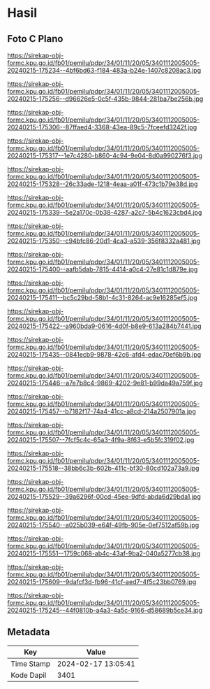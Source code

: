 # Hasil

## Foto C Plano

https://sirekap-obj-formc.kpu.go.id/fb01/pemilu/pdpr/34/01/11/20/05/3401112005005-20240215-175234--4bf6bd63-f184-483a-b24e-1407c8208ac3.jpg

https://sirekap-obj-formc.kpu.go.id/fb01/pemilu/pdpr/34/01/11/20/05/3401112005005-20240215-175256--d96626e5-0c5f-435b-9844-281ba7be256b.jpg

https://sirekap-obj-formc.kpu.go.id/fb01/pemilu/pdpr/34/01/11/20/05/3401112005005-20240215-175306--87ffaed4-3368-43ea-89c5-7fceefd3242f.jpg

https://sirekap-obj-formc.kpu.go.id/fb01/pemilu/pdpr/34/01/11/20/05/3401112005005-20240215-175317--1e7c4280-b860-4c94-9e04-8d0a990276f3.jpg

https://sirekap-obj-formc.kpu.go.id/fb01/pemilu/pdpr/34/01/11/20/05/3401112005005-20240215-175328--26c33ade-1218-4eaa-a01f-473c1b79e38d.jpg

https://sirekap-obj-formc.kpu.go.id/fb01/pemilu/pdpr/34/01/11/20/05/3401112005005-20240215-175339--5e2a170c-0b38-4287-a2c7-5b4c1623cbd4.jpg

https://sirekap-obj-formc.kpu.go.id/fb01/pemilu/pdpr/34/01/11/20/05/3401112005005-20240215-175350--c94bfc86-20d1-4ca3-a539-356f8332a481.jpg

https://sirekap-obj-formc.kpu.go.id/fb01/pemilu/pdpr/34/01/11/20/05/3401112005005-20240215-175400--aafb5dab-7815-4414-a0c4-27e81c1d879e.jpg

https://sirekap-obj-formc.kpu.go.id/fb01/pemilu/pdpr/34/01/11/20/05/3401112005005-20240215-175411--bc5c29bd-58b1-4c31-8264-ac9e16285ef5.jpg

https://sirekap-obj-formc.kpu.go.id/fb01/pemilu/pdpr/34/01/11/20/05/3401112005005-20240215-175422--a960bda9-0616-4d0f-b8e9-613a284b7441.jpg

https://sirekap-obj-formc.kpu.go.id/fb01/pemilu/pdpr/34/01/11/20/05/3401112005005-20240215-175435--0841ecb9-9878-42c6-afd4-edac70ef6b9b.jpg

https://sirekap-obj-formc.kpu.go.id/fb01/pemilu/pdpr/34/01/11/20/05/3401112005005-20240215-175446--a7e7b8c4-9869-4202-9e81-b99da49a759f.jpg

https://sirekap-obj-formc.kpu.go.id/fb01/pemilu/pdpr/34/01/11/20/05/3401112005005-20240215-175457--b7182f17-74a4-41cc-a8cd-214a2507901a.jpg

https://sirekap-obj-formc.kpu.go.id/fb01/pemilu/pdpr/34/01/11/20/05/3401112005005-20240215-175507--7fcf5c4c-65a3-4f9a-8f63-e5b5fc319f02.jpg

https://sirekap-obj-formc.kpu.go.id/fb01/pemilu/pdpr/34/01/11/20/05/3401112005005-20240215-175518--38bb6c3b-602b-411c-bf30-80cd102a73a9.jpg

https://sirekap-obj-formc.kpu.go.id/fb01/pemilu/pdpr/34/01/11/20/05/3401112005005-20240215-175529--39a6296f-00cd-45ee-9dfd-abda6d29bda1.jpg

https://sirekap-obj-formc.kpu.go.id/fb01/pemilu/pdpr/34/01/11/20/05/3401112005005-20240215-175540--a025b039-e64f-49fb-905e-0ef7512af59b.jpg

https://sirekap-obj-formc.kpu.go.id/fb01/pemilu/pdpr/34/01/11/20/05/3401112005005-20240215-175551--1759c068-ab4c-43af-9ba2-040a5277cb38.jpg

https://sirekap-obj-formc.kpu.go.id/fb01/pemilu/pdpr/34/01/11/20/05/3401112005005-20240215-175609--9dafcf3d-fb96-41cf-aed7-4f5c23bb0769.jpg

https://sirekap-obj-formc.kpu.go.id/fb01/pemilu/pdpr/34/01/11/20/05/3401112005005-20240215-175245--44f0810b-a4a3-4a5c-9166-d58689b5ce34.jpg


## Metadata

| Key        | Value               |
| ---------- | ------------------- |
| Time Stamp | 2024-02-17 13:05:41 |
| Kode Dapil | 3401                |



